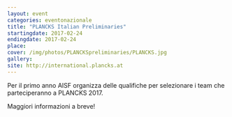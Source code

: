 ```yaml
---
layout: event
categories: eventonazionale
title: "PLANCKS Italian Preliminaries"
startingdate: 2017-02-24
endingdate: 2017-02-24
place: 
cover: /img/photos/PLANCKSpreliminaries/PLANCKS.jpg
gallery: 
site: http://international.plancks.at
---
```


Per il primo anno AISF organizza delle qualifiche per selezionare i team che parteciperanno a PLANCKS 2017.

Maggiori informazioni a breve!